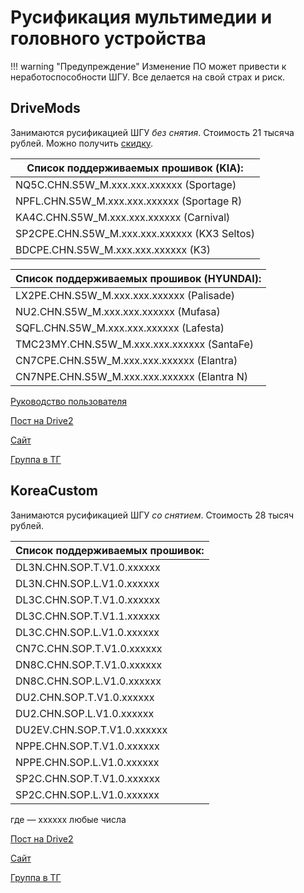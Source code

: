 # Русификация мультимедии и головного устройства

!!! warning "Предупреждение"
    Изменение ПО может привести к неработоспособности ШГУ. Все делается на свой страх и риск.

## DriveMods

Занимаются русификацией ШГУ *без снятия*. Стоимость 21 тысяча рублей. Можно получить [скидку](https://t.me/Kia_Sportage_5_Turbo/96622/119131).

| Список поддерживаемых прошивок (KIA): |
|---|
| NQ5C.CHN.S5W_M.xxx.xxx.xxxxxx (Sportage) |
| NPFL.CHN.S5W_M.xxx.xxx.xxxxxx (Sportage R) |
| KA4C.CHN.S5W_M.xxx.xxx.xxxxxx (Carnival) |
| SP2CPE.CHN.S5W_M.xxx.xxx.xxxxxx (KX3 Seltos) |
| BDCPE.CHN.S5W_M.xxx.xxx.xxxxxx (K3) |

| Список поддерживаемых прошивок (HYUNDAI): |
|---|
| LX2PE.CHN.S5W_M.xxx.xxx.xxxxxx (Palisade) |
| NU2.CHN.S5W_M.xxx.xxx.xxxxxx (Mufasa) |
| SQFL.CHN.S5W_M.xxx.xxx.xxxxxx (Lafesta) |
| TMC23MY.CHN.S5W_M.xxx.xxx.xxxxxx (SantaFe) |
| CN7CPE.CHN.S5W_M.xxx.xxx.xxxxxx (Elantra) |
| CN7NPE.CHN.S5W_M.xxx.xxx.xxxxxx (Elantra N) |

[Руководство пользователя](https://drive.google.com/file/d/1JCpb9LhhDvWlNjpyipVEmRzQ9X4SYfVc/view?usp=sharing)

[Пост на Drive2](https://www.drive2.ru/o/b/708309789733573825/)

[Сайт](https://drivemods.org)

[Группа в ТГ](https://t.me/DriveMods)

## KoreaCustom

Занимаются русификацией ШГУ *со снятием*. Стоимость 28 тысяч рублей.

| Список поддерживаемых прошивок: |
|---|
| DL3N.CHN.SOP.T.V1.0.xxxxxx |
| DL3N.CHN.SOP.L.V1.0.xxxxxx |
| DL3C.CHN.SOP.T.V1.0.xxxxxx |
| DL3C.CHN.SOP.T.V1.1.xxxxxx |
| DL3C.CHN.SOP.L.V1.0.xxxxxx |
| CN7C.CHN.SOP.T.V1.0.xxxxxx |
| DN8C.CHN.SOP.T.V1.0.xxxxxx |
| DN8C.CHN.SOP.L.V1.0.xxxxxx |
| DU2.CHN.SOP.T.V1.0.xxxxxx |
| DU2.CHN.SOP.L.V1.0.xxxxxx |
| DU2EV.CHN.SOP.T.V1.0.xxxxxx |
| NPPE.CHN.SOP.T.V1.0.xxxxxx |
| NPPE.CHN.SOP.L.V1.0.xxxxxx |
| SP2C.CHN.SOP.T.V1.0.xxxxxx |
| SP2C.CHN.SOP.L.V1.0.xxxxxx |

где — xxxxxx любые числа

[Пост на Drive2](https://www.drive2.ru/o/b/700599189565871672/)

[Сайт](https://koreacustom.ru)

[Группа в ТГ](https://t.me/koreacustom_chanel)